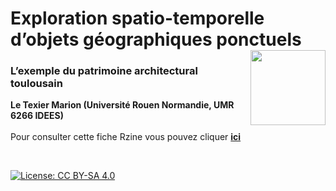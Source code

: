 # Exploration spatio-temporelle d’objets géographiques ponctuels [<img src="https://rzine.fr/img/Rzine_logo.png"  align="right" width="120"/>](http://rzine.fr/)
### L’exemple du patrimoine architectural toulousain
**Le Texier Marion (Université Rouen Normandie, UMR 6266 IDEES)**
<br/>  
Pour consulter cette fiche Rzine vous pouvez cliquer [**ici**](https://rzine-reviews.github.io/rzine_spatiotemp/)


<br/>  

[![License: CC BY-SA 4.0](https://img.shields.io/badge/License-CC%20BY--SA%204.0-lightgrey.svg)](http://creativecommons.org/licenses/by-sa/4.0/)
